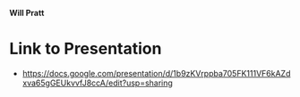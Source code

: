 **Will Pratt**
# Link to Presentation
* https://docs.google.com/presentation/d/1b9zKVrppba705FK111VF6kAZdxva65gGEUkvvfJ8ccA/edit?usp=sharing
